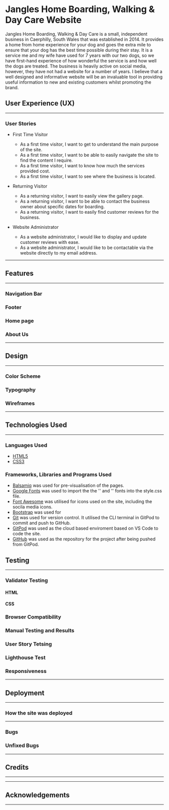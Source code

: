 # Jangles Home Boarding, Walking & Day Care Website
Jangles Home Boarding, Walking & Day Care is a small, independent business in Caerphilly, South Wales that was established in 2014. It provides a home from home experience for your dog and goes the extra mile to ensure that your dog has the best time possible during their stay. It is a service me and my wife have used for 7 years with our two dogs, so we have first-hand experience of how wonderful the service is and how well the dogs are treated. The business is heavily active on social media, however, they have not had a website for a number of years. I believe that a well designed and informative website will be an invaluable tool in providing useful information to new and existing customers whilst promoting the brand.

## User Experience (UX)
---
### User Stories
- First Time Visitor

   - As a first time visitor, I want to get to understand the main purpose of the site.
   - As a first time visitor, I want to be able to easily navigate the site to find the content I require.
   - As a first time visitor, I want to know how much the services provided cost.
   - As a first time visitor, I want to see where the business is located.


- Returning Visitor

   - As a returning visitor, I want to easily view the gallery page.
   - As a returning visitor, I want to be able to contact the business owner about specific dates for boarding.
   - As a returning visitor, I want to easily find customer reviews for the business.


- Website Administrator
   
   - As a website administrator, I would like to display and update customer reviews with ease.
   - As a website administrator, I would like to be contactable via the website directly to my email address.

---
## Features
---
### Navigation Bar
### Footer
### Home page
### About Us
---
## Design
---
### Color Scheme
### Typography
### Wireframes
---
## Technologies Used
---
### Languages Used
- [HTML5](https://en.wikipedia.org/wiki/HTML5)
- [CSS3](https://en.wikipedia.org/wiki/Cascading_Style_Sheets)

### Frameworks, Libraries and Programs Used
- [Balsamiq](https://balsamiq.com/) was used for pre-visualisation of the pages.
- [Google Fonts](https://fonts.google.com/) was used to import the the '' and '' fonts into the style.css file.
- [Font Awesome](https://fontawesome.com/) was utilised for icons used on the site, including the socila media icons.
- [Bootstrap]() was used for 
- [Git](https://git-scm.com/) was used for version control. It utilised the CLI terminal in GitPod to commit and push to GitHub.
- [GitPod](https://gitpod.io) was used as the cloud based enviroment based on VS Code to code the site.
- [GitHub](https://github.com/) was used as the repository for the project after being pushed from GitPod.

## Testing
---
### Validator Testing
#### HTML
#### CSS
### Browser Compatibility
### Manual Testing and Results
### User Story Tetsing
### Lighthouse Test
### Responsiveness
---
## Deployment
---
### How the site was deployed
---
### Bugs
### Unfixed Bugs
---
## Credits
---
---
## Acknowledgements
---